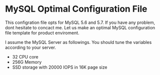 # MySQL Optimal Configuration File

This configration file opts for MySQL 5.6 and 5.7.
If you have any problem, dont hesitate to concact me.
Let us make an optimal MySQL configuration file template for product enviroment.

I assume the MySQL Server as followings. You should tune the variables according to your server. 

* 32 CPU core
* 256G Memory
* SSD storage with 20000 IOPS in 16K page size 

  